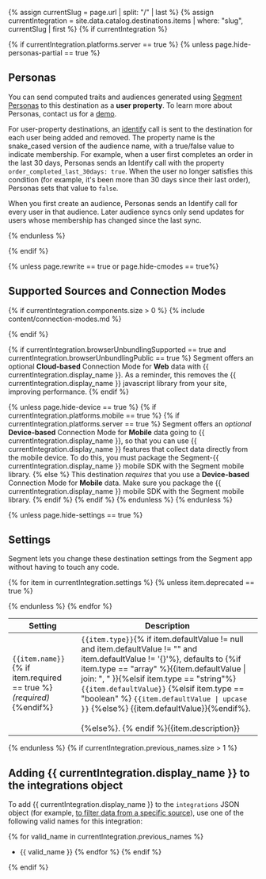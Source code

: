 <!-- in the file we're pulling from the API, "name" corresponds with the path to the yml blob for a specific destination.-->
{% assign currentSlug = page.url | split: "/" | last %}
{% assign currentIntegration = site.data.catalog.destinations.items | where: "slug", currentSlug | first %}
{% if currentIntegration %}

{% if currentIntegration.platforms.server == true %}
{% unless page.hide-personas-partial == true %}

## Personas

You can send computed traits and audiences generated using [Segment Personas](/docs/personas) to this destination as a **user property**. To learn more about Personas, contact us for a [demo](https://segment.com/contact/demo).

For user-property destinations, an [identify](/docs/connections/spec/identify/) call is sent to the destination for each user being added and removed. The property name is the snake_cased version of the audience name, with a true/false value to indicate membership. For example, when a user first completes an order in the last 30 days, Personas sends an Identify call with the property `order_completed_last_30days: true`. When the user no longer satisfies this condition (for example, it's been more than 30 days since their last order), Personas sets that value to `false`.

When you first create an audience, Personas sends an Identify call for every user in that audience. Later audience syncs only send updates for users whose membership has changed since the last sync.

{% endunless %}

{% endif %}

{% unless page.rewrite == true or page.hide-cmodes == true%}
## Supported Sources and Connection Modes
{% if currentIntegration.components.size > 0 %}
{% include content/connection-modes.md %}

{% endif %}

{% if currentIntegration.browserUnbundlingSupported == true and currentIntegration.browserUnbundlingPublic == true %}
  Segment offers an optional **Cloud-based** Connection Mode for **Web** data with {{ currentIntegration.display_name }}. As a reminder, this removes the {{ currentIntegration.display_name }} javascript library from your site, improving performance.
{% endif %}

{% unless page.hide-device == true %}
{% if currentIntegration.platforms.mobile == true %}
  {% if currentIntegration.platforms.server == true %}
  Segment offers an *optional* **Device-based** Connection Mode for **Mobile** data going to {{ currentIntegration.display_name }}, so that you can use {{ currentIntegration.display_name }} features that collect data directly from the mobile device. To do this, you must package the Segment-{{ currentIntegration.display_name }} mobile SDK with the Segment mobile library.
  {% else %}
  This destination *requires* that you use a **Device-based** Connection Mode for **Mobile** data. Make sure you package the {{ currentIntegration.display_name }} mobile SDK with the Segment mobile library.
  {% endif %}
{% endif %}
{% endunless %}
{% endunless %}

{% unless page.hide-settings == true %}
## Settings

Segment lets you change these destination settings from the Segment app without having to touch any code.
<table class="settings">
<thead>
<tr>
<th>Setting</th>
<th>Description</th>
</tr>
</thead>
{% for item in currentIntegration.settings %}
  {% unless item.deprecated == true %}
<tr>
<td class="def" id="{{item.name | slugify}}"><code>{{item.name}}</code>{% if item.required == true %}<br /><i>(required)</i>{%endif%}</td>
<td markdown="span"><code>{{item.type}}</code>{% if item.defaultValue != null and item.defaultValue != "" and item.defaultValue != '{}'%}, defaults to {%if item.type == "array" %}{{item.defaultValue | join: ", " }}{%elsif item.type == "string"%}<code>{{item.defaultValue}}</code> {%elsif item.type == "boolean" %} <code>{{item.defaultValue | upcase }}</code> {%else%} {{item.defaultValue}}{%endif%}. <br /> <br /> {%else%}. {% endif %}{{item.description}}</td>
</tr>


  {% endunless %}
{% endfor %}
</table>
{% endunless %}
{% if currentIntegration.previous_names.size > 1 %}

## Adding {{ currentIntegration.display_name }} to the integrations object

To add {{ currentIntegration.display_name }} to the `integrations` JSON object (for example, [to filter data from a specific source](/docs/guides/filtering-data/#filtering-with-the-integrations-object)), use one of the following valid names for this integration:

{% for valid_name in currentIntegration.previous_names %}
- {{ valid_name }}
{% endfor %}
{% endif %}

{% endif %}
